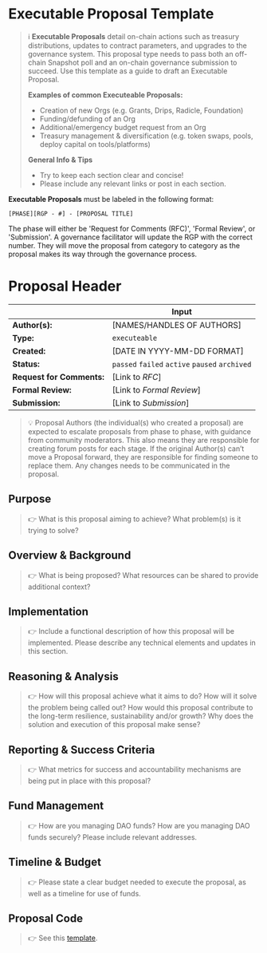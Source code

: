 # Executable Proposal Template

> ℹ️ **Executable Proposals** detail on-chain actions such as treasury distributions, updates to contract parameters, and upgrades to the governance system. This proposal type needs to pass both an off-chain Snapshot poll and an on-chain governance submission to succeed. Use this template as a guide to draft an Executable Proposal. 
>
> **Examples of common Executeable Proposals:**
> - Creation of new Orgs (e.g. Grants, Drips, Radicle, Foundation)
> - Funding/defunding of an Org
> - Additional/emergency budget request from an Org
> - Treasury management & diversification (e.g. token swaps, pools, deploy capital on tools/platforms)
> 
> **General Info & Tips**
> - Try to keep each section clear and concise!
> - Please include any relevant links or post in each section.

**Executable Proposals** must be labeled in the following format:

`[PHASE][RGP - #] - [PROPOSAL TITLE]`

The phase will either be 'Request for Comments (RFC)', 'Formal Review', or 'Submission'. A governance facilitator will update the RGP with the correct number. They will move the proposal from category to category as the proposal makes its way through the governance process.


# Proposal Header

|  | Input
| --- | --- |
| **Author(s):** | [NAMES/HANDLES OF AUTHORS] |
| **Type:** | `executeable` |
| **Created:** | [DATE IN YYYY-MM-DD FORMAT] |
| **Status:** | `passed` `failed` `active` `paused` `archived` |
| **Request for Comments:** | [Link to *RFC*] |
| **Formal Review:** | [Link to *Formal Review*] |
| **Submission:** | [Link to *Submission*]  |


> 💡 Proposal Authors (the individual(s) who created a proposal) are expected to escalate proposals from phase to phase, with guidance from community moderators. This also means they are responsible for creating forum posts for each stage. If the original Author(s) can’t move a Proposal forward, they are responsible for finding someone to replace them. Any changes needs to be communicated in the proposal.


## Purpose

> 👉 What is this proposal aiming to achieve? What problem(s) is it trying to solve? 


## Overview & Background

> 👉 What is being proposed? What resources can be shared to provide additional context?


## Implementation

> 👉 Include a functional description of how this proposal will be implemented. Please describe any technical elements and updates in this section.


## Reasoning & Analysis

> 👉 How will this proposal achieve what it aims to do? How will it solve the problem being called out? How would this proposal contribute to the long-term resilience, sustainability and/or growth? Why does the solution and execution of this proposal make sense?


## Reporting & Success Criteria

> 👉 What metrics for success and accountability mechanisms are being put in place with this proposal?

## Fund Management

> 👉 How are you managing DAO funds? How are you managing DAO funds securely? Please include relevant addresses. 

## Timeline & Budget

> 👉 Please state a clear budget needed to execute the proposal, as well as a timeline for use of funds. 

## Proposal Code

> 👉 See this [template](/templates/07-proposal-code-template.md).
